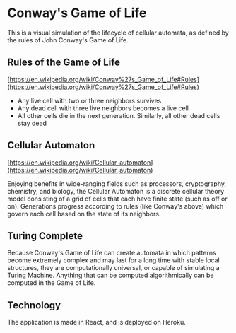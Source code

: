 # Conway's Game of Life

This is a visual simulation of the lifecycle of cellular automata, as defined by the rules of John Conway's Game of Life.

## Rules of the Game of Life
[https://en.wikipedia.org/wiki/Conway%27s_Game_of_Life#Rules](https://en.wikipedia.org/wiki/Conway%27s_Game_of_Life#Rules)

- Any live cell with two or three neighbors survives
- Any dead cell with three live neighbors becomes a live cell
- All other cells die in the next generation. Similarly, all other dead cells stay dead

## Cellular Automaton
[https://en.wikipedia.org/wiki/Cellular_automaton](https://en.wikipedia.org/wiki/Cellular_automaton)

Enjoying benefits in wide-ranging fields such as processors, cryptography, chemistry, and biology, the Cellular Automaton is a discrete cellular theory model consisting of a grid of cells that each have finite state (such as off or on). Generations progress according to rules (like Conway's above) which govern each cell based on the state of its neighbors.

## Turing Complete
Because Conway's Game of Life can create automata in which patterns become extremely complex and may last for a long time with stable local structures, they are computationally universal, or capable of simulating a Turing Machine. Anything that can be computed algorithmically can be computed in the Game of Life.


## Technology
The application is made in React, and is deployed on Heroku.